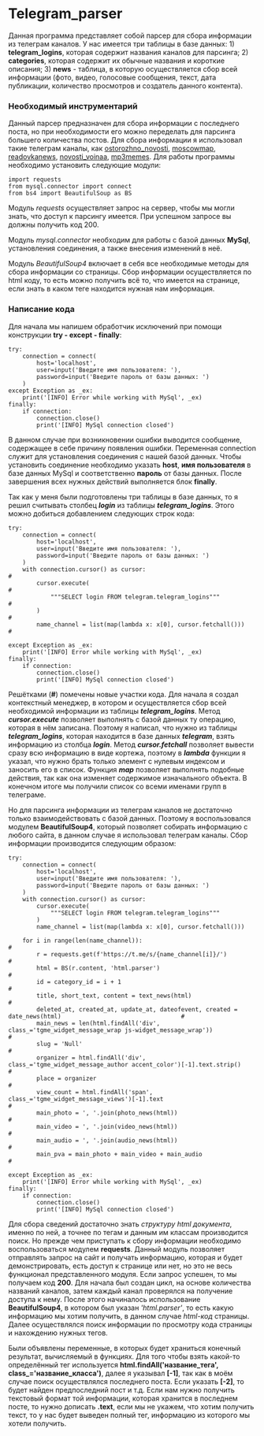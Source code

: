 # Telegram_parser
Данная программа представляет собой парсер для сбора информации из телеграм каналов. У нас имеется три таблицы в базе данных: 1) **telegram_logins**, которая содержит названия каналов для парсинга; 2) **categories**, которая содержит их обычные названия и короткие описания; 3) **news** - таблица, в которую осуществляется сбор всей информации (фото, видео, голосовые сообщения, текст, дата публикации, количество просмотров и создатель данного контента).
### Необходимый инструментарий
Данный парсер предназначен для сбора информации с последнего поста, но при необходимости его можно переделать для парсинга большего количества постов. Для сбора информации я использовал такие телеграм каналы, как [ostorozhno_novosti](https://t.me/s/ostorozhno_novosti/), [moscowmap](https://t.me/s/moscowmap/), [readovkanews](https://t.me/s/readovkanews/), [novosti_voinaa](https://t.me/s/novosti_voinaa/), [mp3memes](https://t.me/s/mp3memes/). Для работы программы необходимо установить следующие модули: 
```
import requests
from mysql.connector import connect
from bs4 import BeautifulSoup as BS
```

Модуль _requests_ осуществляет запрос на сервер, чтобы мы могли знать, что доступ к парсингу имеется. При успешном запросе вы должны получить код 200.

Модуль _mysql.connector_ необходим для работы с базой данных **MySql**, установления соединения, а также внесения изменений в неё.

Модуль _BeautifulSoup4_ включает в себя все необходимые методы для сбора информации со страницы. Сбор информации осуществляется по html коду, то есть можно получить всё то, что имеется на странице, если знать в каком теге находится нужная нам информация.

### Написание кода
Для начала мы напишем обработчик исключений при помощи конструкции **try - except - finally**:
```
try:
    connection = connect(
        host='localhost',
        user=input('Введите имя пользователя: '),
        password=input('Введите пароль от базы данных: ')
    )
except Exception as _ex:
    print('[INFO] Error while working with MySql', _ex)
finally:
    if connection:
        connection.close()
        print('[INFO] MySql connection closed')
```
В данном случае при возникновении ошибки выводится сообщение, содержащее в себе причину появления ошибки. Переменная connection служит для установления соединения с нашей базой данных. Чтобы установить соединение необходимо указать **host**, **имя пользователя** в базе данных MySql и соответственно **пароль** от базы данных. После завершения всех нужных действий выполняется блок **finally**.

Так как у меня были подготовлены три таблицы в базе данных, то я решил считывать столбец **_login_** из таблицы **_telegram_logins_**. Этого можно добиться добавлением следующих строк кода:
```
try:
    connection = connect(
        host='localhost',
        user=input('Введите имя пользователя: '),
        password=input('Введите пароль от базы данных: ')
    )
    with connection.cursor() as cursor:                               #
        cursor.execute(                                               #
            """SELECT login FROM telegram.telegram_logins"""          #
        )                                                             #
        name_channel = list(map(lambda x: x[0], cursor.fetchall()))   #
    
except Exception as _ex:
    print('[INFO] Error while working with MySql', _ex)
finally:
    if connection:
        connection.close()
        print('[INFO] MySql connection closed')
```
Решётками (**#**) помечены новые участки кода. Для начала я создал контекстный менеджер, в котором и осуществляется сбор всей необходимой информации из таблицы **_telegram_logins_**. Метод **_cursor.execute_** позволяет выполнять с базой данных ту операцию, которая в нём записана. Поэтому я написал, что нужно из таблицы **_telegram_logins_**, которая находится в базе данных **_telegram_**, взять информацию из столбца **_login_**. Метод **_cursor.fetchall_** позволяет вывести сразу всю информацию в виде кортежа, поэтому в **_lambda_** функции я указал, что нужно брать только элемент с нулевым индексом и заносить его в список. Функция **_map_** позволяет выполнять подобные действия, так как она изменяет содержимое изначального объекта. В конечном итоге мы получили список со всеми именами групп в телеграме.

Но для парсинга информации из телеграм каналов не достаточно только взаимодействовать с базой данных. Поэтому я воспользовался модулем **BeautifulSoup4**, который позволяет собирать информацию с любого сайта, в данном случае я использовал телеграм каналы. Сбор информации производится следующим образом:
```
try:
    connection = connect(
        host='localhost',
        user=input('Введите имя пользователя: '),
        password=input('Введите пароль от базы данных: ')
    )
    with connection.cursor() as cursor:
        cursor.execute(
            """SELECT login FROM telegram.telegram_logins"""
        )
        name_channel = list(map(lambda x: x[0], cursor.fetchall()))

    for i in range(len(name_channel)):                                                                             #
        r = requests.get(f'https://t.me/s/{name_channel[i]}/')                                                     #
        html = BS(r.content, 'html.parser')                                                                        #
        id = category_id = i + 1                                                                                   #
        title, short_text, content = text_news(html)                                                               #
        deleted_at, created_at, update_at, dateofevent, created = date_news(html)                                  #
        main_news = len(html.findAll('div', class_='tgme_widget_message_wrap js-widget_message_wrap'))             #
        slug = 'Null'                                                                                              #
        organizer = html.findAll('div', class_='tgme_widget_message_author accent_color')[-1].text.strip()         #
        place = organizer                                                                                          #
        view_count = html.findAll('span', class_='tgme_widget_message_views')[-1].text                             #
        main_photo = ', '.join(photo_news(html))                                                                   #
        main_video = ', '.join(video_news(html))                                                                   #
        main_audio = ', '.join(audio_news(html))                                                                   #
        main_pva = main_photo + main_video + main_audio                                                            #
        
except Exception as _ex:
    print('[INFO] Error while working with MySql', _ex)
finally:
    if connection:
        connection.close()
        print('[INFO] MySql connection closed')
```
Для сбора сведений достаточно знать _структуру html документа_, именно по ней, а точнее по тегам и данным им классам производится поиск. Но прежде чем приступать к сбору информации необходимо воспользоваться модулем **requests**. Данный модуль позволяет отправлять запрос на сайт и получать информацию, которая и будет демонстрировать, есть доступ к странице или нет, но это не весь функционал представленного модуля. Если запрос успешен, то мы получаем код **200**. Для начала был создан цикл, на основе количества названий каналов, затем каждый канал проверялся на получение доступа к нему. После этого начиналось использование **BeautifulSoup4**, в котором был указан _'html.parser'_, то есть какую информацию мы хотим получить, в данном случае _html-код_ страницы. Далее осуществлялся поиск информации по просмотру кода страницы и нахождению нужных тегов.

Были объявлены переменные, в которых будет храниться конечный результат, вычисляемый в функциях. Для того чтобы взять какой-то определённый тег используется **html.findAll('название_тега', class_='название_класса')**, далее я указывал **[-1]**, так как в моём случае поиск осуществлялся последнего поста. Если указать **[-2]**, то будет найден предпоследний пост и т.д. Если нам нужно получить текстовый формат той информации, которая хранится в последнем посте, то нужно дописать **.text**, если мы не укажем, что хотим получить текст, то у нас будет выведен полный тег, информацию из которого мы хотели получить.
